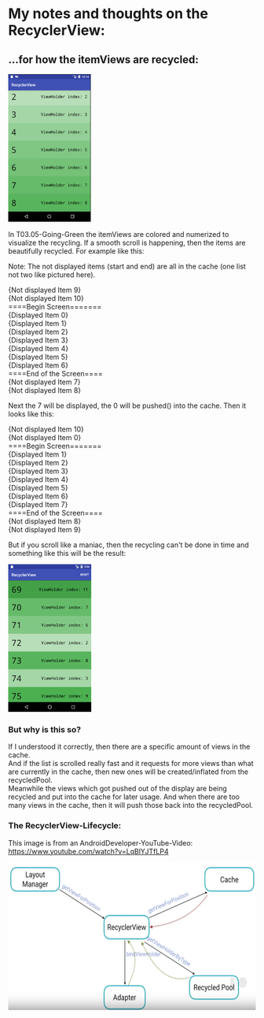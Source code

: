 # My notes and thoughts on the RecyclerView:

## ...for how the itemViews are recycled:

<img src="https://github.com/BeatingAngel/UdacityAndroidChallenge/blob/master/Notes-images/Lesson03/RecyclerView-smoothScroll.png?raw=true" alt="RecyclerView on smooth scrolling" height="300"/>

In T03.05-Going-Green the itemViews are colored and numerized to visualize the recycling.
If a smooth scroll is happening, then the items are beautifully recycled.
For example like this:  
  
Note: The not displayed items (start and end) are all in the cache (one list not two like pictured here).
  
{Not displayed Item 9}  
{Not displayed Item 10}  
====Begin Screen=======  
{Displayed Item 0}  
{Displayed Item 1}  
{Displayed Item 2}  
{Displayed Item 3}  
{Displayed Item 4}  
{Displayed Item 5}  
{Displayed Item 6}  
====End of the Screen====  
{Not displayed Item 7}  
{Not displayed Item 8}  
  
Next the 7 will be displayed, the 0 will be pushed() into the cache.
Then it looks like this:  
   
{Not displayed Item 10}  
{Not displayed Item 0}  
====Begin Screen=======  
{Displayed Item 1}  
{Displayed Item 2}  
{Displayed Item 3}  
{Displayed Item 4}  
{Displayed Item 5}  
{Displayed Item 6}  
{Displayed Item 7}  
====End of the Screen====  
{Not displayed Item 8}  
{Not displayed Item 9}  
  
But if you scroll like a maniac, then the recycling can't be done in time and something like this will be the result:

<img src="https://github.com/BeatingAngel/UdacityAndroidChallenge/blob/master/Notes-images/Lesson03/RecyclerView-maniacScroll.png?raw=true" alt="RecyclerView on maniac scrolling" height="300"/>

### But why is this so?
If I understood it correctly, then there are a specific amount of views in the cache.  
And if the list is scrolled really fast and it requests for more views than what are currently in the cache, then new ones will be created/inflated from the recycledPool.  
Meanwhile the views which got pushed out of the display are being recycled and put into the cache for later usage. And when there are too many views in the cache, then it will push those back into the recycledPool.
  
### The RecyclerView-Lifecycle:  
This image is from an AndroidDeveloper-YouTube-Video: https://www.youtube.com/watch?v=LqBlYJTfLP4
  
<img src="https://github.com/BeatingAngel/UdacityAndroidChallenge/blob/master/Notes-images/Lesson03/androidIO-recyclerViewLifecycle.png?raw=true" alt="RecyclerView lifecycle" height="300"/>
